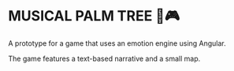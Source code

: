 # MUSICAL PALM TREE 🌴🎮 

A prototype for a game that uses an emotion engine using Angular.

The game features a text-based narrative and a small map.
